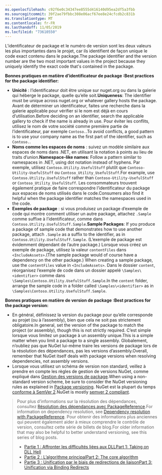 ```yaml
---
ms.openlocfilehash: c92f6e0c34347ee8555d416140d95ea2df5a3fbb
ms.sourcegitcommit: 39f2ae79fbbc308e06acf67ee8e24cfcdb2c831b
ms.translationtype: MT
ms.contentlocale: fr-FR
ms.lasthandoff: 11/05/2019
ms.locfileid: "73610550"
---
```

<span data-ttu-id="f3ce9-101">L’identificateur de package et le numéro de version sont les deux valeurs les plus importantes dans le projet, car ils identifient de façon unique le code exact contenu dans le package.</span><span class="sxs-lookup"><span data-stu-id="f3ce9-101">The package identifier and the version number are the two most important values in the project because they uniquely identify the exact code that's contained in the package.</span></span>

<span data-ttu-id="f3ce9-102">**Bonnes pratiques en matière d’identificateur de package :**</span><span class="sxs-lookup"><span data-stu-id="f3ce9-102">**Best practices for the package identifier:**</span></span>

- <span data-ttu-id="f3ce9-103">**Unicité** : l’identificateur doit être unique sur nuget.org ou dans la galerie qui héberge le package, quelle qu’elle soit.</span><span class="sxs-lookup"><span data-stu-id="f3ce9-103">**Uniqueness**: The identifier must be unique across nuget.org or whatever gallery hosts the package.</span></span> <span data-ttu-id="f3ce9-104">Avant de déterminer un identificateur, faites une recherche dans la galerie applicable pour vérifier si le nom est déjà en cours d’utilisation.</span><span class="sxs-lookup"><span data-stu-id="f3ce9-104">Before deciding on an identifier, search the applicable gallery to check if the name is already in use.</span></span> <span data-ttu-id="f3ce9-105">Pour éviter les conflits, utilisez le nom de votre société comme première partie de l’identificateur, par exemple `Contoso.`.</span><span class="sxs-lookup"><span data-stu-id="f3ce9-105">To avoid conflicts, a good pattern is to use your company name as the first part of the identifier, such as `Contoso.`.</span></span>
- <span data-ttu-id="f3ce9-106">**Noms comme les espaces de noms** : suivez un modèle similaire aux espaces de noms dans .NET, en utilisant la notation à points au lieu de traits d’union.</span><span class="sxs-lookup"><span data-stu-id="f3ce9-106">**Namespace-like names**: Follow a pattern similar to namespaces in .NET, using dot notation instead of hyphens.</span></span> <span data-ttu-id="f3ce9-107">Par exemple, utilisez `Contoso.Utility.UsefulStuff` plutôt que `Contoso-Utility-UsefulStuff` ou `Contoso_Utility_UsefulStuff`.</span><span class="sxs-lookup"><span data-stu-id="f3ce9-107">For example, use `Contoso.Utility.UsefulStuff` rather than `Contoso-Utility-UsefulStuff` or `Contoso_Utility_UsefulStuff`.</span></span> <span data-ttu-id="f3ce9-108">Les consommateurs trouvent également pratique de faire correspondre l’identificateur du package aux espaces de noms utilisés dans le code.</span><span class="sxs-lookup"><span data-stu-id="f3ce9-108">Consumers also find it helpful when the package identifier matches the namespaces used in the code.</span></span>
- <span data-ttu-id="f3ce9-109">**Exemples de package** : si vous produisez un package d’exemple de code qui montre comment utiliser un autre package, attachez `.Sample` comme suffixe à l’identificateur, comme dans `Contoso.Utility.UsefulStuff.Sample`.</span><span class="sxs-lookup"><span data-stu-id="f3ce9-109">**Sample Packages**: If you produce a package of sample code that demonstrates how to use another package, attach `.Sample` as a suffix to the identifier, as in `Contoso.Utility.UsefulStuff.Sample`.</span></span> <span data-ttu-id="f3ce9-110">(L’exemple de package est évidemment dépendant de l’autre package.) Lorsque vous créez un exemple de package, utilisez la valeur `contentFiles` dans `<IncludeAssets>`.</span><span class="sxs-lookup"><span data-stu-id="f3ce9-110">(The sample package would of course have a dependency on the other package.) When creating a sample package, use the `contentFiles` value in `<IncludeAssets>`.</span></span> <span data-ttu-id="f3ce9-111">Dans le dossier `content`, réorganisez l’exemple de code dans un dossier appelé `\Samples\<identifier>` comme dans `\Samples\Contoso.Utility.UsefulStuff.Sample`.</span><span class="sxs-lookup"><span data-stu-id="f3ce9-111">In the `content` folder, arrange the sample code in a folder called `\Samples\<identifier>` as in `\Samples\Contoso.Utility.UsefulStuff.Sample`.</span></span>

<span data-ttu-id="f3ce9-112">**Bonnes pratiques en matière de version de package :**</span><span class="sxs-lookup"><span data-stu-id="f3ce9-112">**Best practices for the package version:**</span></span>

- <span data-ttu-id="f3ce9-113">En général, définissez la version du package pour qu’elle corresponde au projet (ou à l’assembly), bien que cela ne soit pas strictement obligatoire.</span><span class="sxs-lookup"><span data-stu-id="f3ce9-113">In general, set the version of the package to match the project (or assembly), though this is not strictly required.</span></span> <span data-ttu-id="f3ce9-114">C’est simple lorsque vous limitez un package à un assembly unique.</span><span class="sxs-lookup"><span data-stu-id="f3ce9-114">This is a simple matter when you limit a package to a single assembly.</span></span> <span data-ttu-id="f3ce9-115">Globalement, n’oubliez pas que NuGet lui-même traire les versions de package lors de la résolution des dépendances, pas les versions d’assembly.</span><span class="sxs-lookup"><span data-stu-id="f3ce9-115">Overall, remember that NuGet itself deals with package versions when resolving dependencies, not assembly versions.</span></span>
- <span data-ttu-id="f3ce9-116">Lorsque vous utilisez un schéma de version non standard, veillez à prendre en compte les règles de gestion de versions NuGet, comme expliqué dans [Gestion des versions de package](../../concepts/package-versioning.md).</span><span class="sxs-lookup"><span data-stu-id="f3ce9-116">When using a non-standard version scheme, be sure to consider the NuGet versioning rules as explained in [Package versioning](../../concepts/package-versioning.md).</span></span> <span data-ttu-id="f3ce9-117">NuGet est la plupart du temps [conforme à SemVer 2](../../concepts/package-versioning.md#semantic-versioning-200).</span><span class="sxs-lookup"><span data-stu-id="f3ce9-117">NuGet is mostly [semver 2 compliant](../../concepts/package-versioning.md#semantic-versioning-200).</span></span>

> <span data-ttu-id="f3ce9-118">Pour plus d’informations sur la résolution des dépendances, consultez [Résolution des dépendances avec PackageReference](../../concepts/dependency-resolution.md#dependency-resolution-with-packagereference).</span><span class="sxs-lookup"><span data-stu-id="f3ce9-118">For information on dependency resolution, see [Dependency resolution with PackageReference](../../concepts/dependency-resolution.md#dependency-resolution-with-packagereference).</span></span> <span data-ttu-id="f3ce9-119">Pour obtenir des informations plus anciennes qui peuvent également aider à mieux comprendre le contrôle de version, consultez cette série de billets de blog.</span><span class="sxs-lookup"><span data-stu-id="f3ce9-119">For older information that may also be helpful to better understand versioning, see this series of blog posts.</span></span>
>
> - [<span data-ttu-id="f3ce9-120">Partie 1 : Affronter les difficultés liées aux DLL</span><span class="sxs-lookup"><span data-stu-id="f3ce9-120">Part 1: Taking on DLL Hell</span></span>](https://blog.davidebbo.com/2011/01/nuget-versioning-part-1-taking-on-dll.html)
> - [<span data-ttu-id="f3ce9-121">Partie 2 : L’algorithme principal</span><span class="sxs-lookup"><span data-stu-id="f3ce9-121">Part 2: The core algorithm</span></span>](https://blog.davidebbo.com/2011/01/nuget-versioning-part-2-core-algorithm.html)
> - [<span data-ttu-id="f3ce9-122">Partie 3 : Unification par le biais de redirections de liaison</span><span class="sxs-lookup"><span data-stu-id="f3ce9-122">Part 3: Unification via Binding Redirects</span></span>](https://blog.davidebbo.com/2011/01/nuget-versioning-part-3-unification-via.html)
